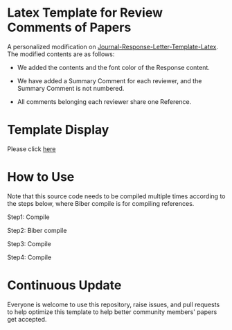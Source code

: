 # Latex Template for Review Comments of Papers
A personalized modification on [Journal-Response-Letter-Template-Latex](https://github.com/shellywhen/Journal-Response-Letter-Template-Latex). The modified contents are as follows:

- We added the contents and the font color of the Response content. 

- We have added a Summary Comment for each reviewer, and the Summary Comment is not numbered.

- All comments belonging each reviewer share one Reference.

# Template Display
Please click [here](https://www.xiaohongshu.com/explore/67878da400000000160205ba?xsec_token=CBwBDXAJ19ZK-vQ9VOViaRuH_df4ArOxeqJ2a7ttAhU-U=&xsec_source=app_share)

# How to Use
Note that this source code needs to be compiled multiple times according to the steps below, where Biber compile is for compiling references.

Step1: Compile

Step2: Biber compile

Step3: Compile

Step4: Compile

# Continuous Update
Everyone is welcome to use this repository, raise issues, and pull requests to help optimize this template to help better community members' papers get accepted.
